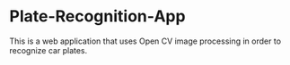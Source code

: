# Plate-Recognition-App
This is a web application that uses Open CV image processing in order to recognize car plates. 
